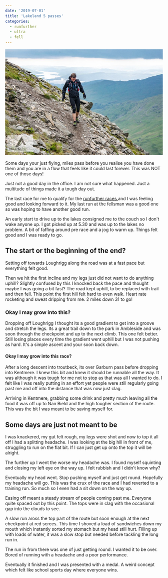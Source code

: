 ```yaml
---
date: '2019-07-01'
title: 'Lakeland 5 passes'
categories:
  - runfurther
  - ultra
  - fell
---
```


![Lakeland 5 passes descending poorly](./5-passes-2019.jpg)

Some days your just flying, miles pass before you realise you have done them and you are in a flow that feels like it could last forever. This was NOT one of those days!

Just not a good day in the office. I am not sure what happened. Just a multitude of things made it a tough day out.

The last race for me to qualify for the [runfurther races ](http://runfurther.com 'Runfurther ultra running series') and I was feeling good and looking forward to it. My last run at the fellsman was a good one so was hoping to have another good run.

An early start to drive up to the lakes consigned me to the couch so I don't wake anyone up. I got picked up at 5.30 and was up to the lakes no problem. A bit of faffing around pre race and a jog to warm up. Things felt good and I was ready to go.

## The start or the beginning of the end?

Setting off towards Loughrigg along the road was at a fast pace but everything felt good.

Then we hit the first incline and my legs just did not want to do anything uphill? Slightly confused by this I knocked back the pace and thought maybe I was going a bit fast? The road kept uphill, to be replaced with trail and then fell. This point the first hill felt hard to even walk. Heart rate rocketing and sweat dripping from me. 2 miles down 31 to go!

### Okay I may grow into this?

Dropping off Loughrigg I thought its a good gradient to get into a groove and stretch the legs. Its a great trail down to the park in Ambleside and was soon through the checkpoint and up to the next climb. This one felt better. Still losing places every time the gradient went uphill but I was not pushing as hard. It's a simple ascent and your soon back down.

#### Okay I may grow into this race?

After a long descent into troutbeck, its over Garburn pass before dropping into Kentmere. I knew this bit and knew it should be runnable all the way. It was although it was tough for me not to stop as that was all I wanted to do. I felt like I was really putting in an effort yet people were still regularly going past me and off into the distance that was now just clag.

Arriving in Kentmere, grabbing some drink and pretty much leaving all the food it was off up to Nan Bield and the high tougher section of the route. This was the bit I was meant to be saving myself for.

## Some days are just not meant to be

I was knackered, my gut felt rough, my legs were shot and now to top it all off I had a splitting headache. I was looking at the big hill in front of me, struggling to run on the flat bit. If I can just get up onto the top it will be alright.

The further up I went the worse my headache was. I found myself squinting and closing my left eye on the way up. I felt rubbish and I didn't know why?

Eventually my head went. Stop pushing myself and just get round. Hopefully my headache will go. This was the crux of the race and I had reverted to a training run. So much so I even had a sit down on the way up.

Easing off meant a steady stream of people coming past me. Everyone quite spaced out by this point. The tops were in clag with the occasional gap into the clouds to see.

A slow run aross the top part of the route but soon enough at the next checkpoint at red screes. This time I shoved a load of sandwiches down my mouth which instantly sorted my stomach but my head still hurt. Filling up with loads of water, it was a slow stop but needed before tackling the long run in.

The run in from there was one of just getting round. I wanted it to be over. Bored of running with a headache and a poor performance.

Eventually it finished and I was presented with a medal. A weird concept which felt like school sports day where everyone wins.

##
